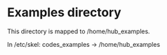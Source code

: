 # Examples directory

This directory is mapped to /home/hub_examples.

In /etc/skel: codes_examples -> /home/hub_examples
